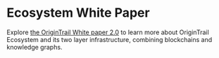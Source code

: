 # Ecosystem White Paper

Explore [the OriginTrail White paper 2.0](https://parachain.origintrail.io/whitepaper) to learn more about OriginTrail Ecosystem and its two layer infrastructure, combining blockchains and knowledge graphs.
